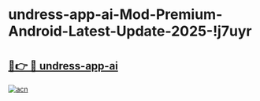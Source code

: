 # undress-app-ai-Mod-Premium-Android-Latest-Update-2025-!j7uyr

# <h2><a href="https://vnd6xj.esa.edu.pl?title=undress-app-ai&ref=j7uyr">🔗👉 🔴 undress-app-ai</a></h2>

[![acn](https://github.com/user-attachments/assets/0f9c940e-d8b0-45ae-aac7-cd30a18b3e1c)](https://vnd6xj.esa.edu.pl?title=undress-app-ai&ref=j7uyr)

